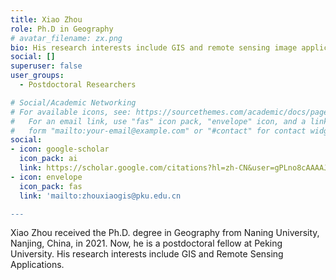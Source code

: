 ```yaml
---
title: Xiao Zhou
role: Ph.D in Geography
# avatar_filename: zx.png
bio: His research interests include GIS and remote sensing image applications.
social: []
superuser: false
user_groups:
  - Postdoctoral Researchers

# Social/Academic Networking
# For available icons, see: https://sourcethemes.com/academic/docs/page-builder/#icons
#   For an email link, use "fas" icon pack, "envelope" icon, and a link in the
#   form "mailto:your-email@example.com" or "#contact" for contact widget.
social:
- icon: google-scholar
  icon_pack: ai
  link: https://scholar.google.com/citations?hl=zh-CN&user=gPLno8cAAAAJ
- icon: envelope
  icon_pack: fas
  link: 'mailto:zhouxiaogis@pku.edu.cn

---
```

Xiao Zhou received the Ph.D. degree in Geography from Naning University, Nanjing, China, in 2021. Now, he is a postdoctoral fellow at Peking University. His research interests include GIS and Remote Sensing Applications.